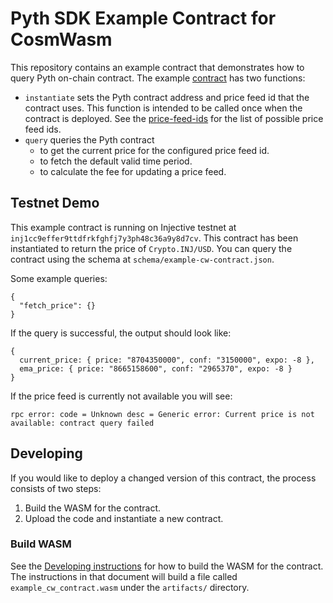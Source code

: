 # Pyth SDK Example Contract for CosmWasm

This repository contains an example contract that demonstrates how to query Pyth on-chain contract.
The example [contract](src/contract.rs) has two functions:

- `instantiate` sets the Pyth contract address and price feed id that the contract uses.
  This function is intended to be called once when the contract is deployed.
  See the [price-feed-ids](https://pyth.network/developers/price-feed-ids) for the list of possible price feed ids.
- `query` queries the Pyth contract
  - to get the current price for the configured price feed id.
  - to fetch the default valid time period.
  - to calculate the fee for updating a price feed.

## Testnet Demo

This example contract is running on Injective testnet at `inj1cc9effer9ttdfrkfghfj7y3ph48c36a9y8d7cv`.
This contract has been instantiated to return the price of `Crypto.INJ/USD`.
You can query the contract using the schema at `schema/example-cw-contract.json`.

Some example queries:

```
{
  "fetch_price": {}
}
```

If the query is successful, the output should look like:

```
{
  current_price: { price: "8704350000", conf: "3150000", expo: -8 },
  ema_price: { price: "8665158600", conf: "2965370", expo: -8 }
}
```

If the price feed is currently not available you will see:

```
rpc error: code = Unknown desc = Generic error: Current price is not available: contract query failed
```

## Developing

If you would like to deploy a changed version of this contract, the process consists of two steps:

1. Build the WASM for the contract.
2. Upload the code and instantiate a new contract.

### Build WASM

See the [Developing instructions](Developing.md) for how to build the WASM for the contract.
The instructions in that document will build a file called `example_cw_contract.wasm` under the `artifacts/` directory.
